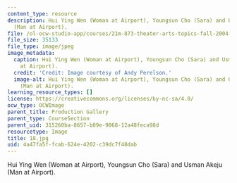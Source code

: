 ```yaml
---
content_type: resource
description: Hui Ying Wen (Woman at Airport), Youngsun Cho (Sara) and Usman Akeju
  (Man at Airport).
file: /ol-ocw-studio-app/courses/21m-873-theater-arts-topics-fall-2004-january-iap-2005/4a47fa5ffcab624e4202c39dc7f48dab_18.jpg
file_size: 35133
file_type: image/jpeg
image_metadata:
  caption: Hui Ying Wen (Woman at Airport), Youngsun Cho (Sara) and Usman Akeju (Man
    at Airport).
  credit: 'Credit: Image courtesy of Andy Perelson.'
  image-alt: Hui Ying Wen (Woman at Airport), Youngsun Cho (Sara) and Usman Akeju
    (Man at Airport).
learning_resource_types: []
license: https://creativecommons.org/licenses/by-nc-sa/4.0/
ocw_type: OCWImage
parent_title: Production Gallery
parent_type: CourseSection
parent_uid: 315260ba-8657-b09e-9068-12a48feca98d
resourcetype: Image
title: 18.jpg
uid: 4a47fa5f-fcab-624e-4202-c39dc7f48dab
---
```

Hui Ying Wen (Woman at Airport), Youngsun Cho (Sara) and Usman Akeju (Man at Airport).